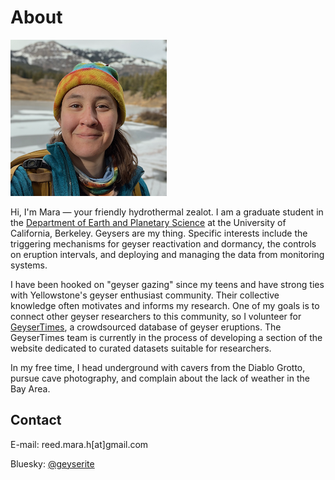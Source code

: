 # About
<img src="https://raw.githubusercontent.com/Geyserite/geyserite.github.io/main/assets/img/mara.png" alt="Headshot of Mara in bright winter clothing." width="250"/>

Hi, I'm Mara &mdash; your friendly hydrothermal zealot. I am a graduate student in the [Department of Earth and Planetary Science](https://eps.berkeley.edu) at the University of California, Berkeley. Geysers are my thing. Specific interests include the triggering mechanisms for geyser reactivation and dormancy, the controls on eruption intervals, and deploying and managing the data from monitoring systems.

I have been hooked on "geyser gazing" since my teens and have strong ties with Yellowstone's geyser enthusiast community. Their collective knowledge often motivates and informs my research. One of my goals is to connect other geyser researchers to this community, so I volunteer for [GeyserTimes](https://www.geysertimes.org), a crowdsourced database of geyser eruptions. The GeyserTimes team is currently in the process of developing a section of the website dedicated to curated datasets suitable for researchers.

In my free time, I head underground with cavers from the Diablo Grotto, pursue cave photography, and complain about the lack of weather in the Bay Area.

## Contact
E-mail: reed.mara.h[at]gmail.com

Bluesky: [@geyserite](https://bsky.app/profile/geyserite.bsky.social)
